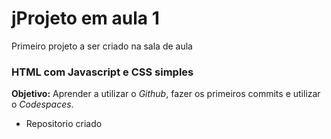 jProjeto em aula 1
==============

Primeiro projeto a ser criado na sala de aula 

### HTML com Javascript e CSS simples

**Objetivo:** Aprender a utilizar o *Github*, fazer os primeiros commits e utilizar o *Codespaces*.
- Repositorio criado 